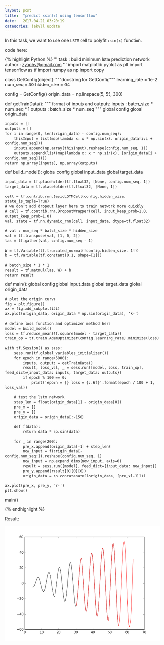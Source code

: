 ```yaml
---
layout: post
title:  "predict xsin(x) using tensorflow"
date:   2017-04-21 03:20:19
categories: jekyll update
---
```


In this task, we want to use one `LSTM` cell to polyfit `xsin(x)` function.

code here:

{% highlight Python %}
'''
task : build minimum lstm prediction network
author : zyoohv@gmail.com
'''
import matplotlib.pyplot as plt
import tensorflow as tf
import numpy as np
import copy


class GetConfig(object):
    """docstring for GetConfig"""
    learning_rate = 1e-2
    num_seq = 30
    hidden_size = 64

config = GetConfig()
origin_data = np.linspace(5, 55, 300)


def getTrainData():
    """
    format of inputs and outputs:
        inputs  : batch_size * num_seq * 1
        outputs : batch_size * num_seq
    """
    global config
    global origin_data

    inputs = []
    outputs = []
    for i in range(0, len(origin_data) - config.num_seq):
        thisInput = list(map(lambda x: x * np.sin(x), origin_data[i:i + config.num_seq]))
        inputs.append(np.array(thisInput).reshape(config.num_seq, 1))
        outputs.append(list(map(lambda x: x * np.sin(x), [origin_data[i + config.num_seq]])))
    return np.array(inputs), np.array(outputs)


def build_model():
    global config
    global input_data
    global target_data

    input_data = tf.placeholder(tf.float32, [None, config.num_seq, 1])
    target_data = tf.placeholder(tf.float32, [None, 1])

    cell = tf.contrib.rnn.BasicLSTMCell(config.hidden_size, state_is_tuple=True)
    # we don't add dropout layer here to train network more quickly
    # cell = tf.contrib.rnn.DropoutWrapper(cell, input_keep_prob=1.0, output_keep_prob=1.0)
    val, state = tf.nn.dynamic_rnn(cell, input_data, dtype=tf.float32)

    # val : num_seq * batch_size * hidden_size
    val = tf.transpose(val, [1, 0, 2])
    las = tf.gather(val, config.num_seq - 1)

    W = tf.Variable(tf.truncated_normal([config.hidden_size, 1]))
    b = tf.Variable(tf.constant(0.1, shape=[1]))

    # batch_size * 1 * 1
    result = tf.matmul(las, W) + b
    return result


def main():
    global config
    global input_data
    global target_data
    global origin_data

    # plot the origin curve
    fig = plt.figure()
    ax = fig.add_subplot(111)
    ax.plot(origin_data, origin_data * np.sin(origin_data), 'k-')

    # define loss function and optimizer method here
    model = build_model()
    loss = tf.reduce_mean(tf.square(model - target_data))
    train_op = tf.train.AdamOptimizer(config.learning_rate).minimize(loss)

    with tf.Session() as sess:
        sess.run(tf.global_variables_initializer())
        for epoch in range(5000):
            inputs, outputs = getTrainData()
            result, loss_val, _ = sess.run([model, loss, train_op], feed_dict={input_data: inputs, target_data: outputs})
            if epoch % 100 == 0:
                print('epoch = {} loss = {:.6f}'.format(epoch / 100 + 1, loss_val))

        # test the lstm network
        step_len = float(origin_data[1] - origin_data[0])
        pre_x = []
        pre_y = []
        origin_data = origin_data[:-150]

        def f(data):
            return data * np.sin(data)

        for _ in range(200):
            pre_x.append(origin_data[-1] + step_len)
            now_input = f(origin_data[-config.num_seq:]).reshape(config.num_seq, 1)
            now_input = np.expand_dims(now_input, axis=0)
            result = sess.run([model], feed_dict={input_data: now_input})
            pre_y.append(result[0][0][0])
            origin_data = np.concatenate((origin_data, [pre_x[-1]]))

    ax.plot(pre_x, pre_y, 'r-')
    plt.show()

main()

{% endhighlight %}

Result:

![yy love](image/20170421.png)
